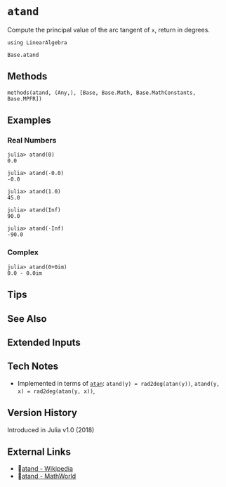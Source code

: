 # `atand`

Compute the principal value of the arc tangent of `x`,
return in degrees.

```@setup repl_only
using LinearAlgebra
```
```@docs
Base.atand
```


## Methods

```@repl
methods(atand, (Any,), [Base, Base.Math, Base.MathConstants, Base.MPFR])
```


## Examples

### Real Numbers
```jldoctest
julia> atand(0)
0.0

julia> atand(-0.0)
-0.0

julia> atand(1.0)
45.0

julia> atand(Inf)
90.0

julia> atand(-Inf)
-90.0
```

### Complex
```jldoctest
julia> atand(0+0im)
0.0 - 0.0im
```

## Tips


## See Also


## Extended Inputs


## Tech Notes

- Implemented in terms of [`atan`](@ref):
    `atand(y) = rad2deg(atan(y))`,
    `atand(y, x) = rad2deg(atan(y, x))`,


## Version History

Introduced in Julia v1.0 (2018)


## External Links
- 🔗[atand - Wikipedia](https://en.wikipedia.org/wiki/ )
- 🔗[atand - MathWorld](https://mathworld.wolfram.com/ )
